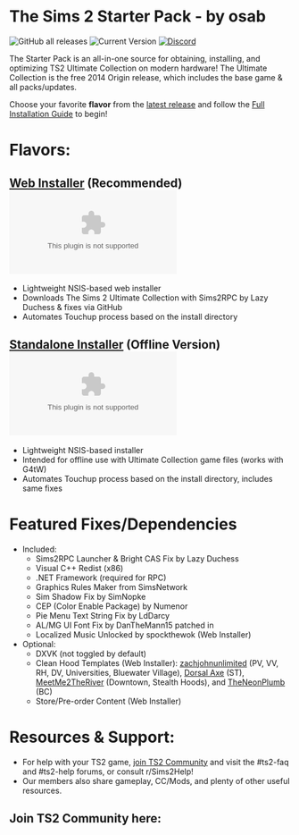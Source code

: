 <h1>The Sims 2 Starter Pack - by osab </h1> 

![GitHub all releases](https://img.shields.io/github/downloads/voicemxil/TS2-Starter-Pack/total?label=total%20downloads) ![Current Version](https://img.shields.io/github/v/release/voicemxil/TS2-Starter-Pack?label=current%20version) [![Discord](https://img.shields.io/discord/912700195249197086?color=fa807a&label=osab%27s%20TS2%20Community%20Discord%20Server&logo=Discord&logoColor=white)](https://discord.com/servers/ts2-community-912700195249197086)

The Starter Pack is an all-in-one source for obtaining, installing, and optimizing TS2 Ultimate Collection on modern hardware! 
The Ultimate Collection is the free 2014 Origin release, which includes the base game & all packs/updates.

Choose your favorite **flavor** from the [latest release](https://github.com/voicemxil/TS2-Starter-Pack/releases/latest) and follow the [Full Installation Guide](https://docs.google.com/document/d/1UT0HX3cO4xLft2KozGypU_N7ZcGQVr-54QD9asFsx5U/edit) to begin!

# Flavors:

## [Web Installer](https://github.com/voicemxil/TS2-Starter-Pack/releases/latest) (Recommended) ![GitHub file size in bytes](https://img.shields.io/github/size/voicemxil/TS2-Starter-Pack/bin/Web%20Installer/TS2StarterPack-WebInstaller.x64.exe?branch=v13)
- Lightweight NSIS-based web installer
- Downloads The Sims 2 Ultimate Collection with Sims2RPC by Lazy Duchess & fixes via GitHub
- Automates Touchup process based on the install directory

## [Standalone Installer](https://github.com/voicemxil/TS2-Starter-Pack/releases/latest) (Offline Version) ![GitHub file size in bytes](https://img.shields.io/github/size/voicemxil/TS2-Starter-Pack/bin/Standalone%20Installer/TS2StarterPack-StandaloneInstaller.x64.exe?branch=v13)
- Lightweight NSIS-based installer 
- Intended for offline use with Ultimate Collection game files (works with G4tW)
- Automates Touchup process based on the install directory, includes same fixes

# Featured Fixes/Dependencies 
- Included:
  - Sims2RPC Launcher & Bright CAS Fix by Lazy Duchess
  - Visual C++ Redist (x86)
  - .NET Framework (required for RPC)
  - Graphics Rules Maker from SimsNetwork
  - Sim Shadow Fix by SimNopke
  - CEP (Color Enable Package) by Numenor
  - Pie Menu Text String Fix by LdDarcy
  - AL/MG UI Font Fix by DanTheMann15 patched in
  - Localized Music Unlocked by spockthewok (Web Installer)
- Optional:
  - DXVK (not toggled by default)
  - Clean Hood Templates (Web Installer): [zachjohnunlimited](https://modthesims.info/m/10269790) (PV, VV, RH, DV, Universities, Bluewater Village), [Dorsal Axe](https://modthesims.info/m/6990975) (ST), [MeetMe2TheRiver](https://meetme2theriver.livejournal.com/) (Downtown, Stealth Hoods), and [TheNeonPlumb](https://theneonplumb.tumblr.com/post/656712498541723648/clean-template-belladonna-cove-with-townies) (BC)
  - Store/Pre-order Content (Web Installer)

# Resources & Support:
- For help with your TS2 game, [join TS2 Community](https://discord.gg/ts2-community-912700195249197086) and visit the #ts2-faq and #ts2-help forums, or consult r/Sims2Help! 
- Our members also share gameplay, CC/Mods, and plenty of other useful resources.
## Join TS2 Community here:
[<img src="https://discordapp.com/api/guilds/912700195249197086/widget.png?style=banner3" alt="">](https://discord.gg/ts2-community-912700195249197086)
